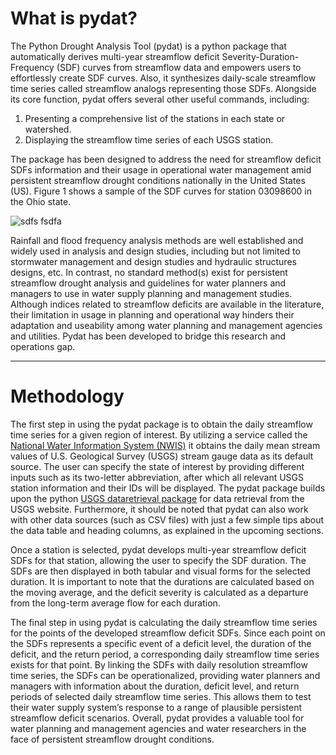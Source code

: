 # What is pydat?

 The Python Drought Analysis Tool (pydat) is a python package that automatically derives multi-year streamflow deficit Severity-Duration-Frequency (SDF) curves from streamflow data and empowers users to effortlessly create SDF curves. Also, it synthesizes daily-scale streamflow time series called streamflow analogs representing those SDFs. Alongside its core function, pydat offers several other useful commands, including:

1.	Presenting a comprehensive list of the stations in each state or watershed. 
2.	Displaying the streamflow time series of each USGS station.

 The package has been designed to address the need for streamflow deficit SDFs information and their usage in operational water management amid persistent streamflow drought conditions nationally in the United States (US). Figure 1 shows a sample of the SDF curves for station 03098600 in the Ohio state. 
 
 
 ![sdfs fsdfa](https://user-images.githubusercontent.com/67179927/226765480-5383293e-856c-4ce3-8d6a-495e0418a55c.png)

 
 
 Rainfall and flood frequency analysis methods are well established and widely used in analysis and design studies, including but not limited to stormwater management and design studies and hydraulic structures designs, etc. In contrast, no standard method(s) exist for persistent streamflow drought analysis and guidelines for water planners and managers to use in water supply planning and management studies. Although indices related to streamflow deficits are available in the literature, their limitation in usage in planning and operational way hinders their adaptation and useability among water planning and management agencies and utilities. Pydat has been developed to bridge this research and operations gap.

----

# Methodology

 The first step in using the pydat package is to obtain the daily streamflow time series for a given region of interest. By utilizing a service called the [National Water Information System (NWIS)](https://waterdata.usgs.gov/nwis/) it obtains the daily mean stream values of U.S. Geological Survey (USGS) stream gauge data as its default source. The user can specify the state of interest by providing different inputs such as its two-letter abbreviation, after which all relevant USGS station information and their IDs will be displayed. The pydat package builds upon the python [USGS dataretrieval package](https://github.com/DOI-USGS/dataretrieval-python/) for data retrieval from the USGS website. Furthermore, it should be noted that pydat can also work with other data sources (such as CSV files) with just a few simple tips about the data table and heading columns, as explained in the upcoming sections. 
 
 Once a station is selected, pydat develops multi-year streamflow deficit SDFs for that station, allowing the user to specify the SDF duration. The SDFs are then displayed in both tabular and visual forms for the selected duration. It is important to note that the durations are calculated based on the moving average, and the deficit severity is calculated as a departure from the long-term average flow for each duration.
 
 The final step in using pydat is calculating the daily streamflow time series for the points of the developed streamflow deficit SDFs. Since each point on the SDFs represents a specific event of a deficit level, the duration of the deficit, and the return period, a corresponding daily streamflow time series exists for that point. By linking the SDFs with daily resolution streamflow time series, the SDFs can be operationalized, providing water planners and managers with information about the duration, deficit level, and return periods of selected daily streamflow time series. This allows them to test their water supply system’s response to a range of plausible persistent streamflow deficit scenarios. Overall, pydat provides a valuable tool for water planning and management agencies and water researchers in the face of persistent streamflow drought conditions.
